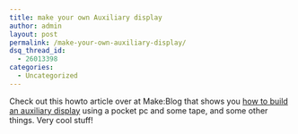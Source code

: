 ```yaml
---
title: make your own Auxiliary display
author: admin
layout: post
permalink: /make-your-own-auxiliary-display/
dsq_thread_id:
  - 26013398
categories:
  - Uncategorized
---
```

Check out this howto article over at Make:Blog that shows you [how to build an auxiliary display][1] using a pocket pc and some tape, and some other things. Very cool stuff!

 [1]: http://www.makezine.com/blog/archive/2005/07/how_to_make_a_w_1.html